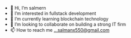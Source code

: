 - 👋 Hi, I’m salmern
- 👀 I’m interested in fullstack development
- 🌱 I’m currently learning blockchain technology
- 💞️ I’m looking to collaborate on building a strong IT firm
- 📫 How to reach me ...salmanx550@gmail.com

<!---
salmern/salmern is a ✨ special ✨ repository because its `README.md` (this file) appears on your GitHub profile.
You can click the Preview link to take a look at your changes.
--->
